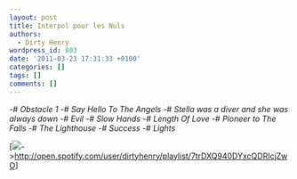 ```yaml
---
layout: post
title: Interpol pour les Nuls
authors:
  - Dirty Henry
wordpress_id: 803
date: '2011-03-23 17:31:33 +0100'
categories: []
tags: []
comments: []
---
```

-# *Obstacle 1*
-# *Say Hello To The Angels*
-# *Stella was a diver and she was always down*
-# *Evil*
-# *Slow Hands*
-# *Length Of Love*
-# *Pioneer to The Falls*
-# *The Lighthouse*
-# *Success*
-# *Lights*

[<img src="/squelettes/images/spotify-button.png" />->http://open.spotify.com/user/dirtyhenry/playlist/7trDXQ940DYxcQDRIcjZwO]
